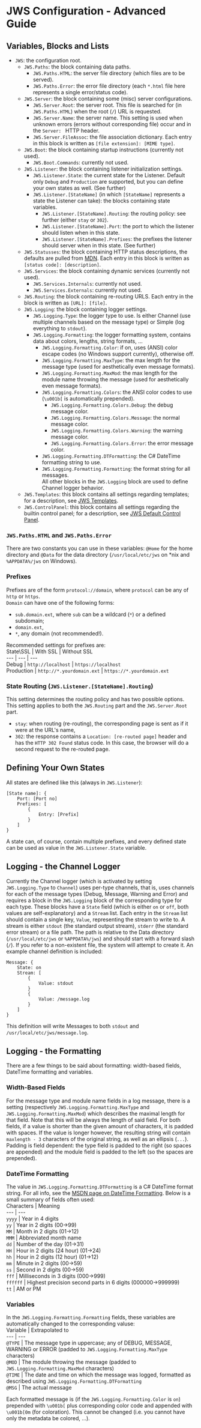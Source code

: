 # JWS Configuration - Advanced Guide

## Variables, Blocks and Lists
 - `JWS`: the configuration root.  
   - `JWS.Paths`: the block containing data paths.  
     - `JWS.Paths.HTML`: the server file directory (which files are to be served).  
     - `JWS.Paths.Error`: the error file directory (each `*.html` file here represents a single error/status code).  
   - `JWS.Server`: the block containing some (misc) server configurations.  
     - `JWS.Server.Root`: the server root. This file is searched for (in `JWS.Paths.HTML`) when the root (`/`) URL is requested.  
     - `JWS.Server.Name`: the server name. This setting is used when unknown errors (errors without corresponding file) occur and in the `Server: ` HTTP header.  
     - `JWS.Server.FileAssoc`: the file association dictionary. Each entry in this block is written as `[file extension]: [MIME type]`.  
   - `JWS.Boot`: the block containing startup instructions (currently not used).  
     - `JWS.Boot.Commands`: currently not used.  
   - `JWS.Listener`: the block containing listener initialization settings.  
     - `JWS.Listener.State`: the current state for the Listener. Default only `Debug` and `Production` are supported, but you can define your own states as well. (See further)  
     - `JWS.Listener.[StateName]` (in which `[StateName]` represents a state the Listener can take): the blocks containing state variables.  
       - `JWS.Listener.[StateName].Routing`: the routing policy: see further (either `stay` or `302`).  
       - `JWS.Listener.[StateName].Port`: the port to which the listener should listen when in this state.  
       - `JWS.Listener.[StateName].Prefixes`: the prefixes the listener should server when in this state. (See further)  
   - `JWS.Statusses`: the block containing HTTP status descriptions, the defaults are pulled from [MDN](https://developer.mozilla.org/en-US/docs/Web/HTTP/Status). Each entry in this block is written as `[status code]: [description]`.  
   - `JWS.Services`: the block containing dynamic services (currently not used).  
     - `JWS.Services.Internals`: currently not used.  
     - `JWS.Services.Externals`: currently not used.  
   - `JWS.Routing`: the block containing re-routing URLS. Each entry in the block is written as `[URL]: [file]`.  
   - `JWS.Logging`: the block containing logger settings.  
     - `JWS.Logging.Type`: the logger type to use. Is either Channel (use multiple channels based on the message type) or Simple (log everything to `stdout`).  
     - `JWS.Logging.Formatting`: the logger formatting system, contains data about colors, lengths, string formats, ...  
       - `JWS.Logging.Formatting.Color`: if on, uses (ANSI) color escape codes (no Windows support currently), otherwise off.  
       - `JWS.Logging.Formatting.MaxType`: the max length for the message type (used for aesthetically even message formats).  
       - `JWS.Logging.Formatting.MaxMod`: the max length for the module name throwing the message (used for aesthetically even message formats).  
       - `JWS.Logging.Formatting.Colors`: the ANSI color codes to use (`\u001b[` is automatically prepended).
         - `JWS.Logging.Formatting.Colors.Debug`: the debug message color.  
         - `JWS.Logging.Formatting.Colors.Message`: the normal message color.  
         - `JWS.Logging.Formatting.Colors.Warning`: the warning message color.  
         - `JWS.Logging.Formatting.Colors.Error`: the error message color.  
       - `JWS.Logging.Formatting.DTFormatting`: the C# DateTime formatting string to use.  
       - `JWS.Logging.Formatting.Formatting`: the format string for all messages.  
   All other blocks in the `JWS.Logging` block are used to define Channel logger behavior.  
   - `JWS.Templates`: this block contains all settings regarding templates; for a description, see [JWS Templates](../../blob/master/templates.md).  
   - `JWS.ControlPanel`: this block contains all settings regarding the builtin control panel; for a description, see [JWS Default Control Panel](../../blob/master/cpanel.md).  

### `JWS.Paths.HTML` and `JWS.Paths.Error`
There are two constants you can use in these variables: `@Home` for the home directory and `@Data` for the data directory (`/usr/local/etc/jws` on *nix and `%APPDATA%/jws` on Windows).  

### Prefixes
Prefixes are of the form `protocol://domain`, where `protocol` can be any of `http` or `https`.  
`Domain` can have one of the following forms:  
 - `sub.domain.ext`, where `sub` can be a wildcard (`*`) or a defined subdomain;  
 - `domain.ext`,  
 - `*`, any domain (not recommended!).  

 Recommended settings for prefixes are:  
 State\SSL | With SSL | Without SSL  
 --- | --- | ---  
 Debug | `http://localhost` | `https://localhost`  
 Production | `http://*.yourdomain.ext` | `https://*.yourdomain.ext`

### State Routing (`JWS.Listener.[StateName].Routing`)
This setting determines the routing policy and has two possible options. This setting applies to both the `JWS.Routing` part and the `JWS.Server.Root` part.  
 - `stay`: when routing (re-routing), the corresponding page is sent as if it were at the URL's name,  
 - `302`: the response contains a `Location: [re-routed page]` header and has the `HTTP 302 Found` status code. In this case, the browser will do a second request to the re-routed page.   

## Defining Your Own States
All states are defined like this (always in `JWS.Listener`):
```
[State name]: {
    Port: [Port no]
    Prefixes: [
        {
            Entry: [Prefix]
        }
    ]
}
```  
A state can, of course, contain multiple prefixes, and every defined state can be used as value in the `JWS.Listener.State` variable.  

## Logging - the Channel Logger
Currently the Channel logger (which is activated by setting `JWS.Logging.Type` to `Channel`) uses per-type channels, that is, uses channels for each of the message types (Debug, Message, Warning and Error) and requires a block in the `JWS.Logging` block of the corresponding type for each type. These blocks have a `State` field (which is either `on` or `off`, both values are self-explanatory) and a `Stream` list. Each entry in the `Stream` list should contain a single key, `Value`, representing the stream to write to. A stream is either `stdout` (the standard output stream), `stderr` (the standard error stream) or a file path. The path is relative to the Data directory (`/usr/local/etc/jws` or `%APPDATA%/jws`) and should start with a forward slash (`/`). If you refer to a non-existent file, the system will attempt to create it. An example channel definition is included:  
```
Message: {
    State: on
    Stream: [
        {
            Value: stdout
        }
        {
            Value: /message.log
        }
    ]
}
```
This definition will write Messages to both `stdout` and `/usr/local/etc/jws/message.log`.  

## Logging - the Formatting
There are a few things to be said about formatting: width-based fields, DateTime formatting and variables.  
### Width-Based Fields
For the message type and module name fields in a log message, there is a setting (respectively `JWS.Logging.Formatting.MaxType` and `JWS.Logging.Formatting.MaxMod`) which describes the maximal length for that field. Note that this will be always the length of said field. For both fields, if a value is shorter than the given amount of characters, it is padded with spaces. If the value is longer however, the resulting string will contain `maxlength - 3` characters of the original string, as well as an ellipsis (`...`). Padding is field dependent: the type field is padded to the right (so spaces are appended) and the module field is padded to the left (so the spaces are prepended).  
### DateTime Formatting
The value in `JWS.Logging.Formatting.DTFormatting` is a C# DateTime format string. For all info, see the [MSDN page on DateTime Formatting](https://docs.microsoft.com/en-us/dotnet/standard/base-types/custom-date-and-time-format-strings). Below is a small summary of fields often used:  
Characters | Meaning  
--- | ---  
`yyyy` | Year in 4 digits  
`yy` | Year in 2 digits (00->99)  
`MM` | Month in 2 digits (01->12)  
`MMM` | Abbreviated month name  
`dd` | Number of the day (01->31)  
`HH` | Hour in 2 digits (24 hour) (01->24)  
`hh` | Hour in 2 digits (12 hour) (01->12)  
`mm` | Minute in 2 digits (00->59)  
`ss` | Second in 2 digits (00->59)  
`fff` | Milliseconds in 3 digits (000->999)  
`ffffff` | Highest precision second parts in 6 digits (000000->999999)  
`tt` | AM or PM  
### Variables
In the `JWS.Logging.Formatting.Formatting` fields, these variables are automatically changed to the corresponding valuse:  
Variable | Extrapolated to  
--- | ---  
`@TYPE` | The message type in uppercase; any of DEBUG, MESSAGE, WARNING or ERROR (padded to `JWS.Logging.Formatting.MaxType` characters)  
`@MOD` | The module throwing the message (padded to `JWS.Logging.Formatting.MaxMod` characters)  
`@TIME` | The date and time on which the message was logged, formatted as described using `JWS.Logging.Formatting.DTFormatting`  
`@MSG` | The actual message  

Each formatted message is (if the `JWS.Logging.Formatting.Color` is `on`) prepended with `\u001b[` plus corresponding color code and appended with `\u001b[0m` (for coloration). This cannot be changed (i.e. you cannot have only the metadata be colored, ...).
